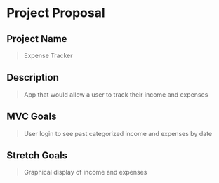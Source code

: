 # Project Proposal

## Project Name

> Expense Tracker

## Description

> App that would allow a user to track their income and expenses

## MVC Goals

> User login to see past categorized income and expenses by date

## Stretch Goals

> Graphical display of income and expenses
